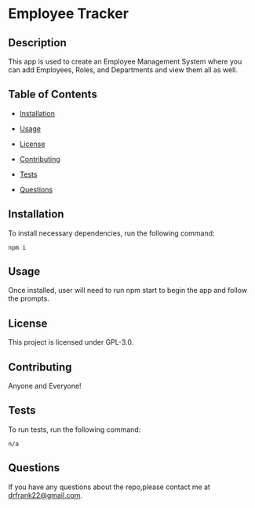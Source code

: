 # Employee Tracker

## Description

This app is used to create an Employee Management System where you can add Employees, Roles, and Departments and view them all as well.

## Table of Contents 

* [Installation](#installation)

* [Usage](#usage)

* [License](#license)

* [Contributing](#contributing)

* [Tests](#tests)

* [Questions](#questions)

## Installation

To install necessary dependencies, run the following command:

`
npm i
`

## Usage

Once installed, user will need to run npm start to begin the app and follow the prompts.

## License

This project is licensed under GPL-3.0.
  
## Contributing

Anyone and Everyone!

## Tests

To run tests, run the following command:

`
n/a
`

## Questions

If you have any questions about the repo,please contact me at drfrank22@gmail.com.

